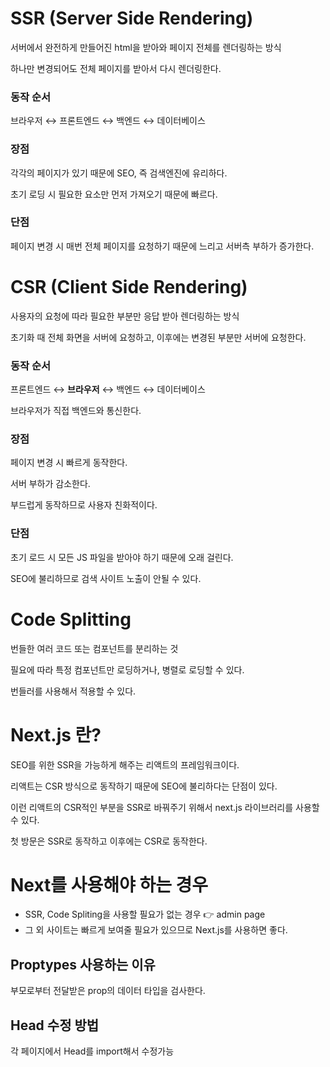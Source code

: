 # SSR (Server Side Rendering)
서버에서 완전하게 만들어진 html을 받아와 페이지 전체를 렌더링하는 방식

하나만 변경되어도 전체 페이지를 받아서 다시 렌더링한다.

### 동작 순서
브라우저 ↔ 프론트엔드 ↔ 백엔드 ↔ 데이터베이스

### 장점
각각의 페이지가 있기 때문에 SEO, 즉 검색엔진에 유리하다.

초기 로딩 시 필요한 요소만 먼저 가져오기 때문에 빠르다.

### 단점
페이지 변경 시 매번 전체 페이지를 요청하기 때문에 느리고 서버측 부하가 증가한다.

# CSR (Client Side Rendering)
사용자의 요청에 따라 필요한 부분만 응답 받아 렌더링하는 방식

초기화 때 전체 화면을 서버에 요청하고, 이후에는 변경된 부분만 서버에 요청한다.

### 동작 순서
프론트엔드 ↔ **브라우저** ↔ 백엔드 ↔ 데이터베이스

브라우저가 직접 백엔드와 통신한다.

### 장점
페이지 변경 시 빠르게 동작한다.

서버 부하가 감소한다.

부드럽게 동작하므로 사용자 친화적이다.

### 단점
초기 로드 시 모든 JS 파일을 받아야 하기 때문에 오래 걸린다.

SEO에 불리하므로 검색 사이트 노출이 안될 수 있다.

# Code Splitting
번들한 여러 코드 또는 컴포넌트를 분리하는 것

필요에 따라 특정 컴포넌트만 로딩하거나, 병렬로 로딩할 수 있다.

번들러를 사용해서 적용할 수 있다.

# Next.js 란?
SEO를 위한 SSR을 가능하게 해주는 리액트의 프레임워크이다.

리액트는 CSR 방식으로 동작하기 때문에 SEO에 불리하다는 단점이 있다.

이런 리액트의 CSR적인 부분을 SSR로 바꿔주기 위해서 next.js 라이브러리를 사용할 수 있다.

첫 방문은 SSR로 동작하고 이후에는 CSR로 동작한다.

# Next를 사용해야 하는 경우
* SSR, Code Spliting을 사용할 필요가 없는 경우 👉 admin page
* 그 외 사이트는 빠르게 보여줄 필요가 있으므로 Next.js를 사용하면 좋다.

## Proptypes 사용하는 이유
부모로부터 전달받은 prop의 데이터 타입을 검사한다.

## Head 수정 방법
각 페이지에서 Head를 import해서 수정가능